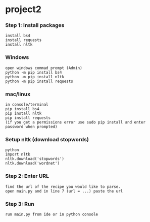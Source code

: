 # project2

### Step 1:  Install packages 
```
install bs4
install requests
install nltk
```

### Windows 
```
open windows commad prompt (Admin)
python -m pip install bs4
python -m pip install nltk
python -m pip install requests
```
### mac/linux

```
in console/terminal
pip install bs4
pip install nltk
pip install requests
(if you get a permissions error use sudo pip install and enter password when prompted)
```
### Setup nltk (download stopwords)
```
python
import nltk
nltk.download('stopwords')
nltk.download('wordnet')
```


### Step 2:  Enter URL
```
find the url of the recipe you would like to parse.
open main.py and in line 7 (url = ...) paste the url
```

### Step 3:  Run
```
run main.py from ide or in python console
```
